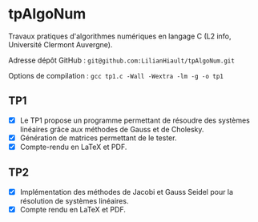# tpAlgoNum

Travaux pratiques d'algorithmes numériques en langage C (L2 info, Université Clermont Auvergne).

Adresse dépôt GitHub : `git@github.com:LilianHiault/tpAlgoNum.git`

Options de compilation : `gcc tp1.c -Wall -Wextra -lm -g -o tp1`

## TP1

-   [x] Le TP1 propose un programme permettant de résoudre des systèmes linéaires grâce aux méthodes de Gauss et de Cholesky.
-   [x] Génération de matrices permettant de le tester.
-   [x] Compte-rendu en LaTeX et PDF.

## TP2

-   [x] Implémentation des méthodes de Jacobi et Gauss Seidel pour la résolution de systèmes linéaires.
-   [x] Compte rendu en LaTeX et PDF.
